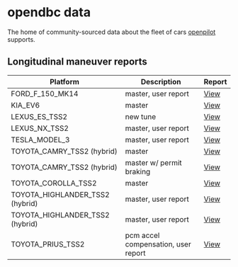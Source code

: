 # opendbc data

The home of community-sourced data about the fleet of cars [openpilot](https://github.com/commaai/openpilot) supports.

## Longitudinal maneuver reports

| Platform                        | Description                         | Report                                                                                         |
|---------------------------------|-------------------------------------|------------------------------------------------------------------------------------------------|
| FORD_F_150_MK14                 | master, user report                 | [View](longitudinal_reports/FORD_F_150_MK14_e36b272d5679115f_000000bb--41f562d6c4.html)        |
| KIA_EV6                         | master                              | [View](longitudinal_reports/KIA_EV6_09ed4c7e7b4937fb_00000208--b531b1cb05.html)                |
| LEXUS_ES_TSS2                   | new tune                            | [View](longitudinal_reports/LEXUS_ES_TSS2_57048cfce01d9625_00000208--c387e67187.html)          |
| LEXUS_NX_TSS2                   | master, user report                 | [View](longitudinal_reports/LEXUS_NX_TSS2_638cbbe25b377cd1_00000025--94f1abbe23.html)          |
| TESLA_MODEL_3                   | master, user report                 | [View](longitudinal_reports/TESLA_MODEL_3_c0fe59cc1ebbd1b3_0000000f--06e674a8d7.html)          |
| TOYOTA_CAMRY_TSS2 (hybrid)      | master                              | [View](longitudinal_reports/TOYOTA_CAMRY_TSS2_08e4c2a99df165b1_00000233--1df13bd705.html)      |
| TOYOTA_CAMRY_TSS2 (hybrid)      | master w/ permit braking            | [View](longitudinal_reports/TOYOTA_CAMRY_TSS2_08e4c2a99df165b1_00000307--d00f531092.html)      |
| TOYOTA_COROLLA_TSS2             | master                              | [View](longitudinal_reports/TOYOTA_COROLLA_TSS2_a2bddce0b6747e10_000002a8--842d636732.html)    |
| TOYOTA_HIGHLANDER_TSS2 (hybrid) | master, user report                 | [View](longitudinal_reports/TOYOTA_HIGHLANDER_TSS2_a447729c1d15ff89_00000063--937039a5e9.html) |
| TOYOTA_HIGHLANDER_TSS2 (hybrid) | master, user report                 | [View](longitudinal_reports/TOYOTA_HIGHLANDER_TSS2_a447729c1d15ff89_00000022--b222911f07.html) |
| TOYOTA_PRIUS_TSS2               | pcm accel compensation, user report | [View](longitudinal_reports/TOYOTA_PRIUS_TSS2_74b008694de53cc1_00000034--0faa8ed1ab.html)      |
